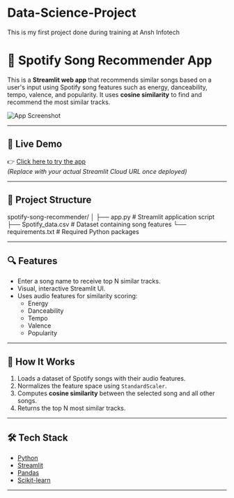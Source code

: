 # Data-Science-Project
This is my first project done during training at Ansh Infotech
# 🎵 Spotify Song Recommender App

This is a **Streamlit web app** that recommends similar songs based on a user's input using Spotify song features such as energy, danceability, tempo, valence, and popularity. It uses **cosine similarity** to find and recommend the most similar tracks.

![App Screenshot](https://streamlit.io/images/brand/streamlit-logo-primary-colormark-darktext.png)

---

## 🚀 Live Demo

👉 [Click here to try the app](https://your-username-your-repo-name.streamlit.app)  
*(Replace with your actual Streamlit Cloud URL once deployed)*

---

## 📁 Project Structure


spotify-song-recommender/
│
├── app.py # Streamlit application script
├── Spotify_data.csv # Dataset containing song features
└── requirements.txt # Required Python packages


---

## 🔍 Features

- Enter a song name to receive top N similar tracks.
- Visual, interactive Streamlit UI.
- Uses audio features for similarity scoring:
  - Energy
  - Danceability
  - Tempo
  - Valence
  - Popularity

---

## 🧠 How It Works

1. Loads a dataset of Spotify songs with their audio features.
2. Normalizes the feature space using `StandardScaler`.
3. Computes **cosine similarity** between the selected song and all other songs.
4. Returns the top N most similar tracks.

---

## 🛠️ Tech Stack

- [Python](https://www.python.org/)
- [Streamlit](https://streamlit.io/)
- [Pandas](https://pandas.pydata.org/)
- [Scikit-learn](https://scikit-learn.org/)

---

